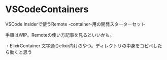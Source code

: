 # VSCodeContainers
VSCode Insiderで使うRemote -container-用の開発スターターセット

手順はWIP。Remoteの使い方記事を見るといいかも。

・ElixirContainer
文字通りelixir向けのやつ。ディレクトリの中身をコピペしたら動くと思う
